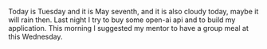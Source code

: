 Today is Tuesday and it is May seventh, and it is also cloudy today, maybe it will rain then. Last night I try to buy some open-ai api and to build my application. This morning I suggested my mentor to have a group meal at this Wednesday.
